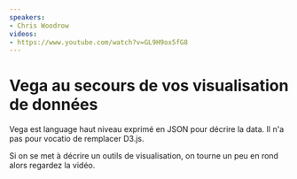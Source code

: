 ```yaml
---
speakers:
- Chris Woodrow
videos:
- https://www.youtube.com/watch?v=GL9H9ox5fG8
---
```


# Vega au secours de vos visualisation de données

Vega est language haut niveau exprimé en JSON pour décrire la data. Il n'a pas pour vocatio de remplacer D3.js.

Si on se met à décrire un outils de visualisation, on tourne un peu en rond alors regardez la vidéo.
